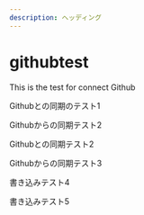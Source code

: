 ```yaml
---
description: ヘッディング
---
```


# githubtest

This is the test for connect Github

Githubとの同期のテスト1

Githubからの同期テスト2

Githubとの同期テスト2

Githubからの同期テスト3

書き込みテスト4


書き込みテスト5
